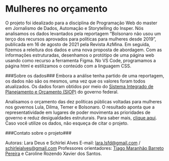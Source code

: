 # Mulheres no orçamento

O projeto foi idealizado para a disciplina de Programação Web do master em Jornalismo de Dados, Automação e Storytelling do Insper. Nós analisamos os dados levantados pela reportagem “Bolsonaro não usou um terço dos recursos aprovados para políticas para mulheres desde 2019”, publicada em 16 de agosto de 2021 pela Revista AzMina.
Em seguida, fizemos a releitura dos dados e uma nova proposta de abordagem. Com as informações estruturadas, desenhamos o protótipo de uma página web usando como recurso a ferramenta Figma. No VS Code, programamos a página html e estilizamos o conteúdo com a linguagem CSS.

###Sobre os dados###
Embora a análise tenha partido de uma reportagem, os dados não são os mesmos, uma vez que os valores foram todos atualizados. Os dados foram obtidos por meio do [Sistema Integrado de Planejamento e Orçamento (SIOP)](https://www.siop.planejamento.gov.br/modulo/login/index.html#/) do governo federal.

Analisamos o orçamento das dez políticas públicas voltadas para mulheres nos governos Lula, Dilma, Temer e Bolsonaro. O resultado aponta que a representatividade em lugares de poder movimenta as prioridades de governo e reduz desigualdades estruturais. Para saber mais, [clique aqui](https://schirlei.github.io/mulheres-orcamento/). Caso você utilize os dados, não esqueça de citar o projeto.

###Contato sobre o projeto###

Autoras: Lara Deus e Schirlei Alves
E-mail: lara.lsfd@gmail.com / schirleialves@gmail.com
Professores orientadores: [Tiago Maranhão Barreto Pereira](https://github.com/tiagombp) e Caroline Rozendo Xavier dos Santos.
